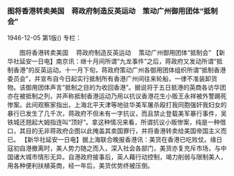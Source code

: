 ### 图将香港转卖美国　蒋政府制造反英运动　策动广州御用团体“抵制会”

1946-12-05
第1版()
专栏：

　　图将香港转卖美国
  　蒋政府制造反英运动
  　策动广州御用团体“抵制会”
    【新华社延安一日电】南京讯：继十月间所谓“九龙事件”之后，蒋政府又发动所谓“抵制香港”的反英运动。十一月下旬，蒋政府策动广州各御用团体组织所谓“抵制香港委员会”，并宣布自今日起实行抵制所有香港广州间往来轮船，一律不准装卸货物。该御用团体声言“抵制之目的为收回香港”。据说将于五日抵港的英商各访华团亦在被抵制之列，并声称抵制香港运动乃用以抗议香港花生小贩王永祥被外警踢死惨案。此间观察家指出，上海北平天津等地驻华美军屠杀殴打我同胞强奸我妇女的暴行已发生了几千次，蒋政府不但未有一字抗议，而且禁止登载美军暴行事件，吴铁城还翘起大姆指连叫“顶好”。拿这种情况来看，所谓抗议小贩惨案，纯是一种借口，其目的无非蒋政府企图以此掩盖其卖国罪行，并将香港转卖给美国帝国主义而已。
    【新华社延安一日电】据上海联合晚报香港讯：美货在香港已吃败仗。缘日寇初自港撤离时，美人势力随之而入，深入社会各部门，美货亦复充斥市场，与中国诸大城市情形无异。自港政府接事后，英人藉行动控制，竭力削弱与限制美人，用各种便利扶植英商，经一年后，美货优势终被压倒。
